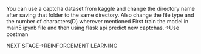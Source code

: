 You can use a captcha dataset from kaggle
and change the directory name after saving that folder to the same directory.
Also change the file type and the number of characters(D) wherever mentioned 
First train the model in main5.ipynb file
and then using flask api predict new captchas.->Use postman 


NEXT STAGE->REINFORCEMENT LEARNING
